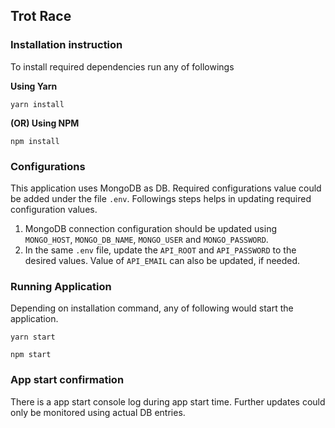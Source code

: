 ## Trot Race

### Installation instruction
To install required dependencies run any of followings

**Using Yarn**
```
yarn install
```

**(OR) Using NPM**
```
npm install
```

### Configurations
This application uses MongoDB as DB. Required configurations value could be added under the file `.env`. Followings steps helps in updating required configuration values.

1. MongoDB connection configuration should be updated using `MONGO_HOST`, `MONGO_DB_NAME`, `MONGO_USER` and `MONGO_PASSWORD`.
2. In the same `.env` file, update the `API_ROOT` and `API_PASSWORD` to the desired values. Value of `API_EMAIL` can also be updated, if needed.

### Running Application
Depending on installation command, any of following would start the application.
```
yarn start
```
```
npm start
```

### App start confirmation
There is a app start console log during app start time. Further updates could only be monitored using actual DB entries.